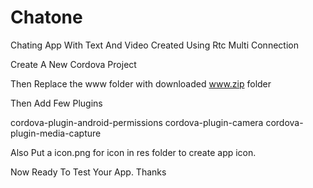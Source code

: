 # Chatone
Chating App With Text And Video Created Using Rtc Multi Connection

Create A New Cordova Project 

Then Replace the www folder with downloaded www.zip folder

Then Add Few Plugins

cordova-plugin-android-permissions
cordova-plugin-camera
cordova-plugin-media-capture

Also Put a icon.png for icon in res folder to create app icon.

Now Ready To Test Your App.
Thanks

